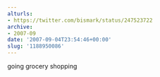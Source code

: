 ```yaml
---
alturls:
- https://twitter.com/bismark/status/247523722
archive:
- 2007-09
date: '2007-09-04T23:54:46+00:00'
slug: '1188950086'
---
```


going grocery shopping

